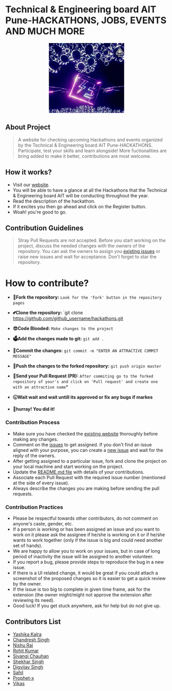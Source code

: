 
# Technical & Engineering board AIT Pune-HACKATHONS, JOBS, EVENTS AND MUCH MORE


<div align="center"><img src="images/tb_favicon.png"/></div>

## About Project
> A website for checking upcoming Hackathons and events organized by the Technical & Engineering board AIT Pune-HACKATHONS. Participate, test your skills and learn alongside! More fuctionalities are bring added to make it better, contributions are most welcome.
 
## How it works?
- Visit our [website](https://ait-techboard.github.io/hackathons/).
- You will be able to have a glance at all the Hackathons that the Technical & Engineering board AIT will be conducting throughout the year.
- Read the description of the hackathon.
- If it excites you then go ahead and click on the Register button.
- Woah! you're good to go.

## Contribution Guidelines
> Stray Pull Requests are not accepted. Before you start working on the project, discuss the needed changes with the owners of the repository. You can ask the owners to assign you [existing issues](https://github.com/AIT-TECHBOARD/hackathons/issues) or raise new issues and wait for acceptance. Don't forget to star the repository.

# How to contribute?


   - **:floppy_disk:Fork the repository:** `Look for the 'Fork' button in the repository pages`
   
   - **💕Clone the repository:** `git clone https://github.com/github_username/hackathons.git

   - **😎Code Blooded:**  `Make changes to the project`

   - **🗳Add the changes made to git:** `git add .`

   - **📝Commit the changes:** `git commit -m "ENTER AN ATTRACTIVE COMMIT MESSAGE"`

   - **👊Push the changes to the forked repository:** `git push origin master`

   - **🙏Send your Pull Request (PR):** `After commiting go to the forked repository of your's and click on 'Pull request' and create one with an attractive name`*

   - **🕤Wait wait and wait untill its approved or fix any bugs if markes**
   - **🎉hurray! You did it!**



### Contribution Process
* Make sure you have checked the [existing website](https://ait-techboard.github.io/hackathons/) thoroughly before making any changes.
* Comment on the [issues](https://github.com/AIT-TECHBOARD/hackathons/issues) to get assigned. If you don't find an issue aligned with your purpose, you can create a [new issue](https://github.com/AIT-TECHBOARD/hackathons/issues/new) and wait for the reply of the owners.
* After getting assigned to a particular issue, fork and clone the project on your local machine and start working on the project.
* Update the [README.md file](https://github.com/AIT-TECHBOARD/hackathons/blob/master/README.md) with details of your contributions.
* Associate each Pull Request with the required issue number (mentioned at the side of every issue).
* Always describe the changes you are making before sending the pull requests.

### Contribution Practices
- Please be respectful towards other contributors, do not comment on anyone's caste, gender, etc.
- If a person is working or has been assigned an issue and you want to work on it please ask the assignee if he/she is working on it or if he/she wants to work together (only if the issue is big and could need another set of hands).
- We are happy to allow you to work on your issues, but in case of long period of inactivity the issue will be assigned to another volunteer.
- If you report a bug, please provide steps to reproduce the bug in a new issue.
- If there is a UI related change, it would be great if you could attach a screenshot of the proposed changes so it is easier to get a quick review by the owner.
- If the issue is too big to complete in given time frame, ask for the extension (the owner might/might not approve the extension after reviewing its need).
- Good luck! If you get stuck anywhere, ask for help but do not give up.

## Contributors List
- [Yashika Kalra](https://github.com/Yashika25)
- [Chandresh Singh](https://github.com/The-Pascal)
- [Nishu Rai](https://github.com/nishu91020)
- [Rohit Kumar](https://github.com/The-Fuse)
- [Sivangi Chauhan](https://github.com/Co123Dev)
- [Shekhar Singh](https://github.com/The-Anton)
- [Digvijay Singh](https://github.com/dsprajput)
- [Sahil](https://github.com/DeOxYs24)
- [Prophet-x](https://github.com/prophet-x)
- [Vikas](https://github.com/vikaschoudhary22)